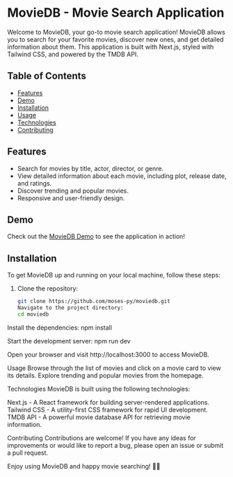 # MovieDB - Movie Search Application

Welcome to MovieDB, your go-to movie search application! MovieDB allows you to search for your favorite movies, discover new ones, and get detailed information about them. This application is built with Next.js, styled with Tailwind CSS, and powered by the TMDB API.

## Table of Contents

- [Features](#features)
- [Demo](#demo)
- [Installation](#installation)
- [Usage](#usage)
- [Technologies](#technologies)
- [Contributing](#contributing)

## Features

- Search for movies by title, actor, director, or genre.
- View detailed information about each movie, including plot, release date, and ratings.
- Discover trending and popular movies.
- Responsive and user-friendly design.

## Demo

Check out the [MovieDB Demo](https://your-demo-url.com) to see the application in action!

## Installation

To get MovieDB up and running on your local machine, follow these steps:

1. Clone the repository:

   ```bash
   git clone https://github.com/moses-py/moviedb.git
   Navigate to the project directory:
   cd moviedb
   ```

Install the dependencies:
npm install

Start the development server:
npm run dev

Open your browser and visit http://localhost:3000 to access MovieDB.

Usage
Browse through the list of movies and click on a movie card to view its details.
Explore trending and popular movies from the homepage.

Technologies
MovieDB is built using the following technologies:

Next.js - A React framework for building server-rendered applications.
Tailwind CSS - A utility-first CSS framework for rapid UI development.
TMDB API - A powerful movie database API for retrieving movie information.

Contributing
Contributions are welcome! If you have any ideas for improvements or would like to report a bug, please open an issue or submit a pull request.

Enjoy using MovieDB and happy movie searching! 🍿🎥
